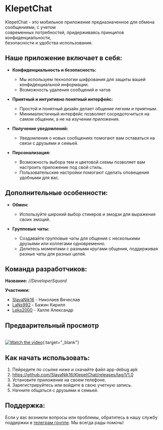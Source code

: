 # KlepetChat

KlepetChat - это мобильное приложение предназначенное для обмена сообщениями, с учетом  
современных потребностей, придерживаясь принципов конфиденциальности,  
безопасности и удобства использования.

## Наше приложение включает в себя:
  
- **Конфиденциальность и безопасность:**
  - Мы используем технологии шифрования для защиты вашей конфиденциальной информации.
  - Возможность удаления сообщений и чатов

- **Приятный и интуитивно понятный интерфейс:**
  - Простой и понятный дизайн делает общение легким и приятным.
  - Минималистичный интерфейс позволяет сосредоточиться на самом общении, а не на изучении приложения.

- **Получение уведомлений:**
  - Уведомления о новых сообщениях помогают вам оставаться на связи с друзьями и семьей.

- **Персонализация:**
  - Возможность выбора тем и цветовой схемы позволяет вам настроить приложение под свой стиль.
  - Пользовательские настройки помогают сделать оповещения удобными для вас.

## Дополнительные особенности:

- **Обмен:**
  - Используйте широкий выбор стикеров и эмодзи для выражения своих эмоций.

- **Групповые чаты:**
  - Создавайте групповые чаты для общения с несколькими друзьями или коллегами одновременно.
  - Делитесь моментами с разными кругами общения, поддерживая разные чаты для разных целей.

## Команда разработчиков:  

**Название:** *//DeveloperSquard*  
  
**Участники:**  

- [SlavaNik16](https://github.com/SlavaNik16)  - Николаев Вячеслав
- [LaNs992](https://github.com/LaNs992)   - Бажин Кирилл
- [Leks2000](https://github.com/Leks2000)  - Халле Александр

## Предварительный просмотр

<br>[![Watch the video](http://img.youtube.com/vi/1SCAfM5g6vA/0.jpg)](https://www.youtube.com/watch?v=1SCAfM5g6vA&ab_channel=Xedanler){:target="_blank"}
</br>

## Как начать использовать:

1. Пейредите по ссылке ниже и скачайте файл app-debug.apk
2. https://github.com/SlavaNik16/KlepetChat/releases/tag/V1.0
3. Установите приложение на своем телефоне.
4. Зарегистрируйтесь или войдите в свою учетную запись.
5. Начните общаться с друзьями и семьей.

## Поддержка:

Если у вас возникли вопросы или проблемы, обратитесь в нашу службу поддержки в [телеграм группе](https://t.me/klepetchat_support). Мы всегда рады помочь!
